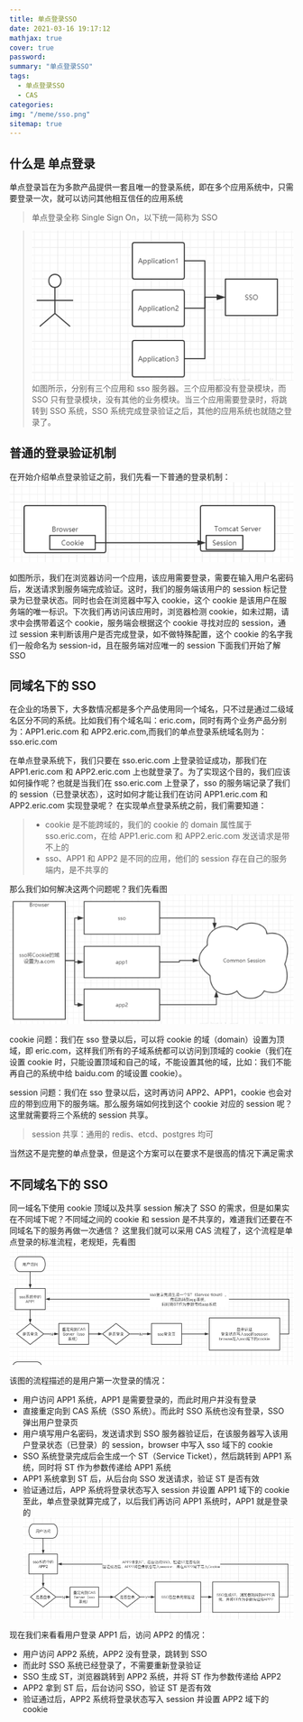 ```yaml
---
title: 单点登录SSO
date: 2021-03-16 19:17:12
mathjax: true
cover: true
password:
summary: "单点登录SSO"
tags:
  - 单点登录SSO
  - CAS
categories:
img: "/meme/sso.png"
sitemap: true
---
```


## 什么是 单点登录

单点登录旨在为多款产品提供一套且唯一的登录系统，即在多个应用系统中，只需要登录一次，就可以访问其他相互信任的应用系统

> 单点登录全称 Single Sign On，以下统一简称为 SSO

> ![Eric 真帅!](/meme/sso.png)
> 如图所示，分别有三个应用和 sso 服务器。三个应用都没有登录模块，而 SSO 只有登录模块，没有其他的业务模块。当三个应用需要登录时，将跳转到 SSO 系统，SSO 系统完成登录验证之后，其他的应用系统也就随之登录了。

## 普通的登录验证机制

在开始介绍单点登录验证之前，我们先看一下普通的登录机制：
![Eric 真帅!](/meme/login.png)

如图所示，我们在浏览器访问一个应用，该应用需要登录，需要在输入用户名密码后，发送请求到服务端完成验证。这时，我们的服务端该用户的 session 标记登录为已登录状态。同时也会在浏览器中写入 cookie，这个 cookie 是该用户在服务端的唯一标识。下次我们再访问该应用时，浏览器检测 cookie，如未过期，请求中会携带着这个 cookie，服务端会根据这个 cookie 寻找对应的 session，通过 session 来判断该用户是否完成登录，如不做特殊配置，这个 cookie 的名字我们一般命名为 session-id，且在服务端对应唯一的 session
下面我们开始了解 SSO

## 同域名下的 SSO

在企业的场景下，大多数情况都是多个产品使用同一个域名，只不过是通过二级域名区分不同的系统。比如我们有个域名叫：eric.com，同时有两个业务产品分别为：APP1.eric.com 和 APP2.eric.com,而我们的单点登录系统域名则为：sso.eric.com

在单点登录系统下，我们只要在 sso.eric.com 上登录验证成功，那我们在 APP1.eric.com 和 APP2.eric.com 上也就登录了。为了实现这个目的，我们应该如何操作呢？也就是当我们在 sso.eric.com 上登录了，sso 的服务端记录了我们的 session（已登录状态），这时如何才能让我们在访问 APP1.eric.com 和 APP2.eric.com 实现登录呢？
在实现单点登录系统之前，我们需要知道：

> - cookie 是不能跨域的，我们的 cookie 的 domain 属性属于 sso.eric.com，在给 APP1.eric.com 和 APP2.eric.com 发送请求是带不上的
> - sso、APP1 和 APP2 是不同的应用，他们的 session 存在自己的服务端内，是不共享的

那么我们如何解决这两个问题呢？我们先看图
![Eric 真帅!](/meme/sameSSO.png)

cookie 问题：我们在 sso 登录以后，可以将 cookie 的域（domain）设置为顶域，即 eric.com，这样我们所有的子域系统都可以访问到顶域的 cookie（我们在设置 cookie 时，只能设置顶域和自己的域，不能设置其他的域，比如：我们不能再自己的系统中给 baidu.com 的域设置 cookie）。

session 问题：我们在 sso 登录以后，这时再访问 APP2、APP1，cookie 也会对应的带到应用下的服务端。那么服务端如何找到这个 cookie 对应的 session 呢？这里就需要将三个系统的 session 共享。

> session 共享：通用的 redis、etcd、postgres 均可

当然这不是完整的单点登录，但是这个方案可以在要求不是很高的情况下满足需求

## 不同域名下的 SSO

同一域名下使用 cookie 顶域以及共享 session 解决了 SSO 的需求，但是如果实在不同域下呢？不同域之间的 cookie 和 session 是不共享的，难道我们还要在不同域名下的服务再做一次通信？
这里我们就可以采用 CAS 流程了，这个流程是单点登录的标准流程，老规矩，先看图
![Eric 真帅!](/meme/SSO1.png)

该图的流程描述的是用户第一次登录的情况：

- 用户访问 APP1 系统，APP1 是需要登录的，而此时用户并没有登录
- 直接重定向到 CAS 系统（SSO 系统）。而此时 SSO 系统也没有登录，SSO 弹出用户登录页
- 用户填写用户名密码，发送请求到 SSO 服务器验证后，在该服务器写入该用户登录状态（已登录）的 session，browser 中写入 sso 域下的 cookie
- SSO 系统登录完成后会生成一个 ST（Service Ticket），然后跳转到 APP1 系统，同时将 ST 作为参数传递给 APP1 系统
- APP1 系统拿到 ST 后，从后台向 SSO 发送请求，验证 ST 是否有效
- 验证通过后，APP 系统将登录状态写入 session 并设置 APP1 域下的 cookie
  至此，单点登录就算完成了，以后我们再访问 APP1 系统时，APP1 就是登录的
  ![Eric 真帅!](/meme/SSO2.png)

现在我们来看看用户登录 APP1 后，访问 APP2 的情况：

- 用户访问 APP2 系统，APP2 没有登录，跳转到 SSO
- 而此时 SSO 系统已经登录了，不需要重新登录验证
- SSO 生成 ST，浏览器跳转到 APP2 系统，并将 ST 作为参数传递给 APP2
- APP2 拿到 ST 后，后台访问 SSO，验证 ST 是否有效
- 验证通过后，APP2 系统将登录状态写入 session 并设置 APP2 域下的 cookie
